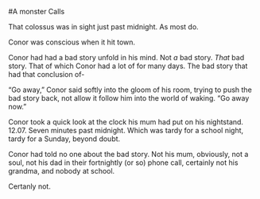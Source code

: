 #A monster Calls

That colossus was in sight just past midnight. As most do.

Conor was conscious when it hit town.

Conor had had a bad story unfold in his mind. Not *a* bad story. *That* bad story. That of which Conor had a lot of for many days. The bad story that had that conclusion of-

“Go away,” Conor said softly into the gloom of his room, trying to push the bad story back, not allow it follow him into the world of waking. “Go away now.”

Conor took a quick look at the clock his mum had put on his nightstand. 12.07. Seven minutes past midnight. Which was tardy for a school night, tardy for a Sunday, beyond doubt.

Conor had told no one about the bad story. Not his mum, obviously, not a soul, not his dad in their fortnightly (or so) phone call, certainly not his grandma, and nobody at school.

Certanly not.
